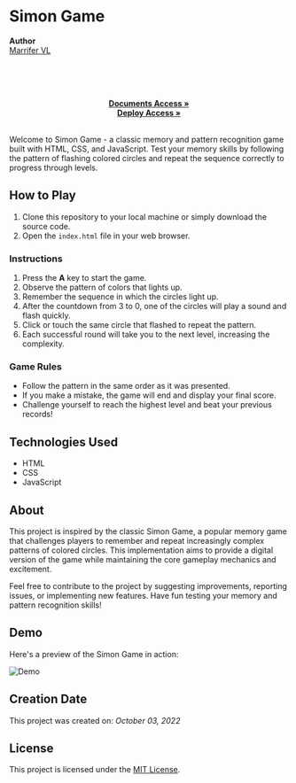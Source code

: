 ﻿# Simon Game

 <b>Author</b>
<br/>
[Marrifer VL](https://github.com/MariferVL) 
<br/>

<br/>
<p align="center">
       </summary>
    <br/>
    <br/>
    <a href="https://github.com/MariferVL/Simon_Game" target="_blank"><strong>Documents Access »</strong></a>
    <br/>
     <a href="https://marifervl.github.io/Simon_Game/" target="_blank"><strong>Deploy Access »</strong></a>
    <br/>
    <br/>

Welcome to Simon Game - a classic memory and pattern recognition game built with HTML, CSS, and JavaScript. Test your memory skills by following the pattern of flashing colored circles and repeat the sequence correctly to progress through levels.


## How to Play

1. Clone this repository to your local machine or simply download the source code.
2. Open the `index.html` file in your web browser.

### Instructions

1. Press the **A** key to start the game.
2. Observe the pattern of colors that lights up.
3. Remember the sequence in which the circles light up.
4. After the countdown from 3 to 0, one of the circles will play a sound and flash quickly.
5. Click or touch the same circle that flashed to repeat the pattern.
6. Each successful round will take you to the next level, increasing the complexity.

### Game Rules

- Follow the pattern in the same order as it was presented.
- If you make a mistake, the game will end and display your final score.
- Challenge yourself to reach the highest level and beat your previous records!

## Technologies Used

- HTML
- CSS
- JavaScript

## About

This project is inspired by the classic Simon Game, a popular memory game that challenges players to remember and repeat increasingly complex patterns of colored circles. This implementation aims to provide a digital version of the game while maintaining the core gameplay mechanics and excitement.

Feel free to contribute to the project by suggesting improvements, reporting issues, or implementing new features. Have fun testing your memory and pattern recognition skills!


## Demo

Here's a preview of the Simon Game in action:

![Demo](https://github.com/MariferVL/Simon_Game/assets/99364311/8376d3cf-72a8-4b9c-808c-2ac52ee522a3)


## Creation Date

This project was created on: *October 03, 2022*


## License

This project is licensed under the [MIT License](LICENSE).
